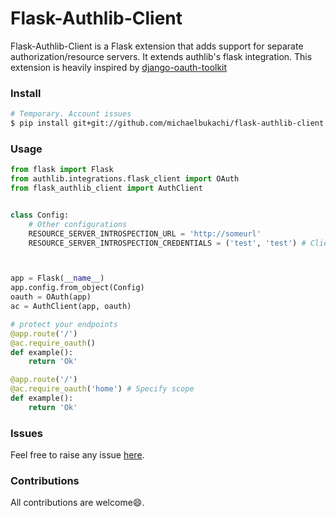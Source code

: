# Flask-Authlib-Client

Flask-Authlib-Client is a Flask extension that adds support for separate authorization/resource servers. It extends
authlib's flask integration. This extension is heavily inspired by 
[django-oauth-toolkit](https://django-oauth-toolkit.readthedocs.io/en/latest/)

### Install

```bash
# Temporary. Account issues
$ pip install git+git://github.com/michaelbukachi/flask-authlib-client.git#egg=flask-authlib-client
```

### Usage
```python
from flask import Flask
from authlib.integrations.flask_client import OAuth
from flask_authlib_client import AuthClient


class Config:
    # Other configurations
    RESOURCE_SERVER_INTROSPECTION_URL = 'http://someurl'
    RESOURCE_SERVER_INTROSPECTION_CREDENTIALS = ('test', 'test') # Client id and secret to authorization server



app = Flask(__name__)
app.config.from_object(Config)
oauth = OAuth(app)
ac = AuthClient(app, oauth)

# protect your endpoints
@app.route('/')
@ac.require_oauth()
def example():
    return 'Ok'

@app.route('/')
@ac.require_oauth('home') # Specify scope
def example():
    return 'Ok'
```


### Issues
Feel free to raise any issue [here](https://github.com/michaelbukachi/flask-authlib-client/issues).

### Contributions
All contributions are welcome:smile:.